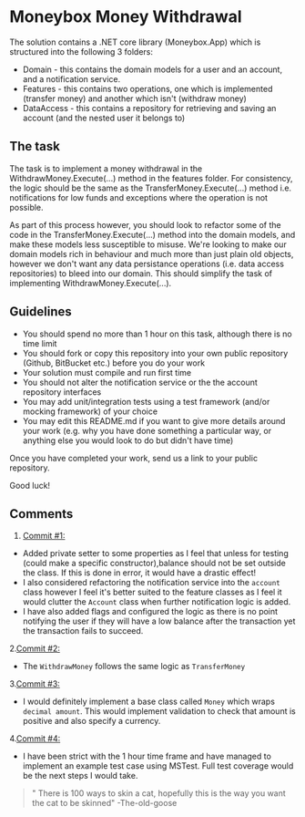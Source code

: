 # Moneybox Money Withdrawal

The solution contains a .NET core library (Moneybox.App) which is structured into the following 3 folders:

* Domain - this contains the domain models for a user and an account, and a notification service.
* Features - this contains two operations, one which is implemented (transfer money) and another which isn't (withdraw money)
* DataAccess - this contains a repository for retrieving and saving an account (and the nested user it belongs to)

## The task

The task is to implement a money withdrawal in the WithdrawMoney.Execute(...) method in the features folder. For consistency, the logic should be the same as the TransferMoney.Execute(...) method i.e. notifications for low funds and exceptions where the operation is not possible. 

As part of this process however, you should look to refactor some of the code in the TransferMoney.Execute(...) method into the domain models, and make these models less susceptible to misuse. We're looking to make our domain models rich in behaviour and much more than just plain old objects, however we don't want any data persistance operations (i.e. data access repositories) to bleed into our domain. This should simplify the task of implementing WithdrawMoney.Execute(...).

## Guidelines

* You should spend no more than 1 hour on this task, although there is no time limit
* You should fork or copy this repository into your own public repository (Github, BitBucket etc.) before you do your work
* Your solution must compile and run first time
* You should not alter the notification service or the the account repository interfaces
* You may add unit/integration tests using a test framework (and/or mocking framework) of your choice
* You may edit this README.md if you want to give more details around your work (e.g. why you have done something a particular way, or anything else you would look to do but didn't have time)

Once you have completed your work, send us a link to your public repository.

Good luck!

## Comments

1. [Commit #1:](https://github.com/the-old-goose/moneybox-withdrawal/commit/3b67c855920922d68f389b602c0a67f25dc7fec5)
* Added private setter to some properties as I feel that unless for testing (could make a specific constructor),balance should not be set outside the class. If this is done in error, it would have a drastic effect! 
* I also considered refactoring the notification service into the `account` class however I feel it's better suited to the feature classes as I feel it would clutter the `Account` class when further notification logic is added. 
* I have also added flags and configured the logic as there is no point notifying the user if they will have a low balance after the transaction yet the transaction fails to succeed.

2.[Commit #2:](https://github.com/the-old-goose/moneybox-withdrawal/commit/f9fde68ca5d18fea1cd81e5197a3eab1b3e91ee5)
* The `WithdrawMoney` follows the same logic as `TransferMoney`

3.[Commit #3:](https://github.com/the-old-goose/moneybox-withdrawal/commit/043ec583acc6a8a34f28711b0e4d8c8765609c35)
* I would definitely implement a base class called `Money` which wraps `decimal amount`. This would implement validation to check that amount is positive and also specify a currency.

4.[Commit #4:](https://github.com/the-old-goose/moneybox-withdrawal/commit/ed266ae8285783eb9ea6c12da5c005a6ad837e97)
* I have been strict with the 1 hour time frame and have managed to implement an example test case using MSTest. Full test coverage would be the next steps I would take.

> " There is 100 ways to skin a cat,
>     hopefully this is the way you want the cat to be skinned" -The-old-goose
